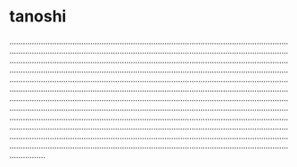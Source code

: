 # tanoshi
................................................................................................................................................................................................................................................................................................................................................................................................................................................................................................................................................................................................................................................................................................................................................................................................................................................................................................................................................................................................................................................................................................................................................................................................................................................................................................................................................................................................................................................................................................................................................................